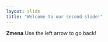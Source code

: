 ```yaml
---
layout: slide
title: "Welcome to our second slide!"
---
```

**Zmena**
Use the left arrow to go back!

